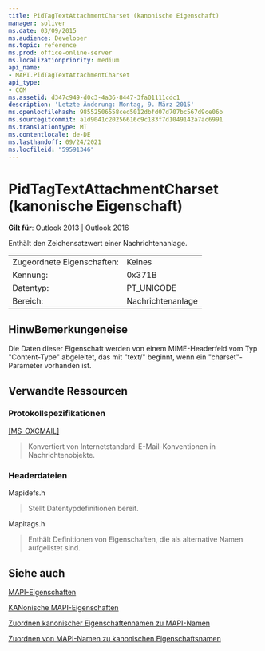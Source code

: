 ```yaml
---
title: PidTagTextAttachmentCharset (kanonische Eigenschaft)
manager: soliver
ms.date: 03/09/2015
ms.audience: Developer
ms.topic: reference
ms.prod: office-online-server
ms.localizationpriority: medium
api_name:
- MAPI.PidTagTextAttachmentCharset
api_type:
- COM
ms.assetid: d347c949-d0c3-4a36-8447-3fa01111cdc1
description: 'Letzte Änderung: Montag, 9. März 2015'
ms.openlocfilehash: 98552506558ced5012dbfd07d707bc567d9ce06b
ms.sourcegitcommit: a1d9041c20256616c9c183f7d1049142a7ac6991
ms.translationtype: MT
ms.contentlocale: de-DE
ms.lasthandoff: 09/24/2021
ms.locfileid: "59591346"
---
```

# <a name="pidtagtextattachmentcharset-canonical-property"></a>PidTagTextAttachmentCharset (kanonische Eigenschaft)

  
  
**Gilt für**: Outlook 2013 | Outlook 2016 
  
Enthält den Zeichensatzwert einer Nachrichtenanlage.
  
|||
|:-----|:-----|
|Zugeordnete Eigenschaften:  <br/> |Keines  <br/> |
|Kennung:  <br/> |0x371B  <br/> |
|Datentyp:  <br/> |PT_UNICODE  <br/> |
|Bereich:  <br/> |Nachrichtenanlage  <br/> |
   
## <a name="remarks"></a>HinwBemerkungeneise

Die Daten dieser Eigenschaft werden von einem MIME-Headerfeld vom Typ "Content-Type" abgeleitet, das mit "text/" beginnt, wenn ein "charset"-Parameter vorhanden ist.
  
## <a name="related-resources"></a>Verwandte Ressourcen

### <a name="protocol-specifications"></a>Protokollspezifikationen

[[MS-OXCMAIL]](https://msdn.microsoft.com/library/b60d48db-183f-4bf5-a908-f584e62cb2d4%28Office.15%29.aspx)
  
> Konvertiert von Internetstandard-E-Mail-Konventionen in Nachrichtenobjekte.
    
### <a name="header-files"></a>Headerdateien

Mapidefs.h
  
> Stellt Datentypdefinitionen bereit.
    
Mapitags.h
  
> Enthält Definitionen von Eigenschaften, die als alternative Namen aufgelistet sind.
    
## <a name="see-also"></a>Siehe auch



[MAPI-Eigenschaften](mapi-properties.md)
  
[KANonische MAPI-Eigenschaften](mapi-canonical-properties.md)
  
[Zuordnen kanonischer Eigenschaftennamen zu MAPI-Namen](mapping-canonical-property-names-to-mapi-names.md)
  
[Zuordnen von MAPI-Namen zu kanonischen Eigenschaftsnamen](mapping-mapi-names-to-canonical-property-names.md)

